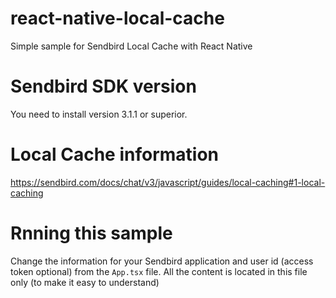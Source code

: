 # react-native-local-cache
Simple sample for Sendbird Local Cache with React Native

# Sendbird SDK version
You need to install version 3.1.1 or superior.

# Local Cache information
https://sendbird.com/docs/chat/v3/javascript/guides/local-caching#1-local-caching


# Rnning this sample
Change the information for your Sendbird application and user id (access token optional) 
from the ```App.tsx``` file. All the content is located in this file only 
(to make it easy to understand)
